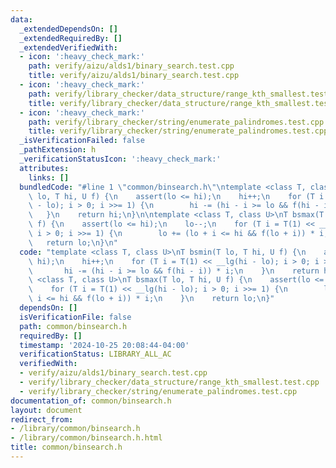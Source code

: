 ```yaml
---
data:
  _extendedDependsOn: []
  _extendedRequiredBy: []
  _extendedVerifiedWith:
  - icon: ':heavy_check_mark:'
    path: verify/aizu/alds1/binary_search.test.cpp
    title: verify/aizu/alds1/binary_search.test.cpp
  - icon: ':heavy_check_mark:'
    path: verify/library_checker/data_structure/range_kth_smallest.test.cpp
    title: verify/library_checker/data_structure/range_kth_smallest.test.cpp
  - icon: ':heavy_check_mark:'
    path: verify/library_checker/string/enumerate_palindromes.test.cpp
    title: verify/library_checker/string/enumerate_palindromes.test.cpp
  _isVerificationFailed: false
  _pathExtension: h
  _verificationStatusIcon: ':heavy_check_mark:'
  attributes:
    links: []
  bundledCode: "#line 1 \"common/binsearch.h\"\ntemplate <class T, class U>\nT bsmin(T\
    \ lo, T hi, U f) {\n    assert(lo <= hi);\n    hi++;\n    for (T i = T(1) << __lg(hi\
    \ - lo); i > 0; i >>= 1) {\n        hi -= (hi - i >= lo && f(hi - i)) * i;\n \
    \   }\n    return hi;\n}\n\ntemplate <class T, class U>\nT bsmax(T lo, T hi, U\
    \ f) {\n    assert(lo <= hi);\n    lo--;\n    for (T i = T(1) << __lg(hi - lo);\
    \ i > 0; i >>= 1) {\n        lo += (lo + i <= hi && f(lo + i)) * i;\n    }\n \
    \   return lo;\n}\n"
  code: "template <class T, class U>\nT bsmin(T lo, T hi, U f) {\n    assert(lo <=\
    \ hi);\n    hi++;\n    for (T i = T(1) << __lg(hi - lo); i > 0; i >>= 1) {\n \
    \       hi -= (hi - i >= lo && f(hi - i)) * i;\n    }\n    return hi;\n}\n\ntemplate\
    \ <class T, class U>\nT bsmax(T lo, T hi, U f) {\n    assert(lo <= hi);\n    lo--;\n\
    \    for (T i = T(1) << __lg(hi - lo); i > 0; i >>= 1) {\n        lo += (lo +\
    \ i <= hi && f(lo + i)) * i;\n    }\n    return lo;\n}"
  dependsOn: []
  isVerificationFile: false
  path: common/binsearch.h
  requiredBy: []
  timestamp: '2024-10-25 20:08:44-04:00'
  verificationStatus: LIBRARY_ALL_AC
  verifiedWith:
  - verify/aizu/alds1/binary_search.test.cpp
  - verify/library_checker/data_structure/range_kth_smallest.test.cpp
  - verify/library_checker/string/enumerate_palindromes.test.cpp
documentation_of: common/binsearch.h
layout: document
redirect_from:
- /library/common/binsearch.h
- /library/common/binsearch.h.html
title: common/binsearch.h
---
```

